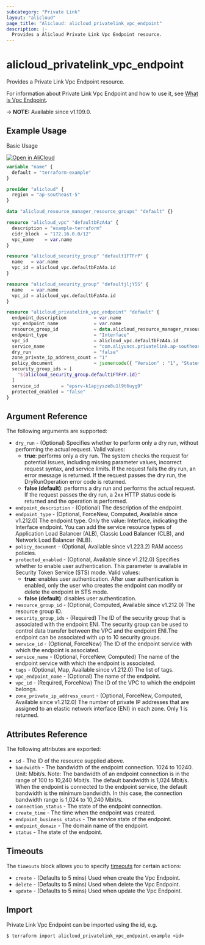 ```yaml
---
subcategory: "Private Link"
layout: "alicloud"
page_title: "Alicloud: alicloud_privatelink_vpc_endpoint"
description: |-
  Provides a Alicloud Private Link Vpc Endpoint resource.
---
```


# alicloud_privatelink_vpc_endpoint

Provides a Private Link Vpc Endpoint resource. 

For information about Private Link Vpc Endpoint and how to use it, see [What is Vpc Endpoint](https://www.alibabacloud.com/help/en/privatelink/latest/api-privatelink-2020-04-15-createvpcendpoint).

-> **NOTE:** Available since v1.109.0.

## Example Usage

Basic Usage

<div style="display: block;margin-bottom: 40px;"><div class="oics-button" style="float: right;position: absolute;margin-bottom: 10px;">
  <a href="https://api.aliyun.com/terraform?resource=alicloud_privatelink_vpc_endpoint&exampleId=5272b15f-709e-789e-0a7b-61727e7a83a1e65c68d6&activeTab=example&spm=docs.r.privatelink_vpc_endpoint.0.5272b15f70&intl_lang=EN_US" target="_blank">
    <img alt="Open in AliCloud" src="https://img.alicdn.com/imgextra/i1/O1CN01hjjqXv1uYUlY56FyX_!!6000000006049-55-tps-254-36.svg" style="max-height: 44px; max-width: 100%;">
  </a>
</div></div>

```terraform
variable "name" {
  default = "terraform-example"
}

provider "alicloud" {
  region = "ap-southeast-5"
}

data "alicloud_resource_manager_resource_groups" "default" {}

resource "alicloud_vpc" "defaultbFzA4a" {
  description = "example-terraform"
  cidr_block  = "172.16.0.0/12"
  vpc_name    = var.name
}

resource "alicloud_security_group" "default1FTFrP" {
  name   = var.name
  vpc_id = alicloud_vpc.defaultbFzA4a.id
}

resource "alicloud_security_group" "defaultjljY5S" {
  name   = var.name
  vpc_id = alicloud_vpc.defaultbFzA4a.id
}

resource "alicloud_privatelink_vpc_endpoint" "default" {
  endpoint_description          = var.name
  vpc_endpoint_name             = var.name
  resource_group_id             = data.alicloud_resource_manager_resource_groups.default.ids.0
  endpoint_type                 = "Interface"
  vpc_id                        = alicloud_vpc.defaultbFzA4a.id
  service_name                  = "com.aliyuncs.privatelink.ap-southeast-5.oss"
  dry_run                       = "false"
  zone_private_ip_address_count = "1"
  policy_document               = jsonencode({ "Version" : "1", "Statement" : [{ "Effect" : "Allow", "Action" : ["*"], "Resource" : ["*"], "Principal" : "*" }] })
  security_group_ids = [
    "${alicloud_security_group.default1FTFrP.id}"
  ]
  service_id        = "epsrv-k1apjysze8u1l9t6uyg9"
  protected_enabled = "false"
}
```

## Argument Reference

The following arguments are supported:
* `dry_run` - (Optional) Specifies whether to perform only a dry run, without performing the actual request. Valid values:
  - **true**: performs only a dry run. The system checks the request for potential issues, including missing parameter values, incorrect request syntax, and service limits. If the request fails the dry run, an error message is returned. If the request passes the dry run, the DryRunOperation error code is returned.
  - **false (default)**: performs a dry run and performs the actual request. If the request passes the dry run, a 2xx HTTP status code is returned and the operation is performed.
* `endpoint_description` - (Optional) The description of the endpoint.
* `endpoint_type` - (Optional, ForceNew, Computed, Available since v1.212.0) The endpoint type. Only the value: Interface, indicating the Interface endpoint. You can add the service resource types of Application Load Balancer (ALB), Classic Load Balancer (CLB), and Network Load Balancer (NLB).
* `policy_document` - (Optional, Available since v1.223.2) RAM access policies.
* `protected_enabled` - (Optional, Available since v1.212.0) Specifies whether to enable user authentication. This parameter is available in Security Token Service (STS) mode. Valid values:
  - **true**: enables user authentication. After user authentication is enabled, only the user who creates the endpoint can modify or delete the endpoint in STS mode.
  - **false (default)**: disables user authentication.
* `resource_group_id` - (Optional, Computed, Available since v1.212.0) The resource group ID.
* `security_group_ids` - (Required) The ID of the security group that is associated with the endpoint ENI. The security group can be used to control data transfer between the VPC and the endpoint ENI.The endpoint can be associated with up to 10 security groups.
* `service_id` - (Optional, ForceNew) The ID of the endpoint service with which the endpoint is associated.
* `service_name` - (Optional, ForceNew, Computed) The name of the endpoint service with which the endpoint is associated.
* `tags` - (Optional, Map, Available since v1.212.0) The list of tags.
* `vpc_endpoint_name` - (Optional) The name of the endpoint.
* `vpc_id` - (Required, ForceNew) The ID of the VPC to which the endpoint belongs.
* `zone_private_ip_address_count` - (Optional, ForceNew, Computed, Available since v1.212.0) The number of private IP addresses that are assigned to an elastic network interface (ENI) in each zone. Only 1 is returned.

## Attributes Reference

The following attributes are exported:
* `id` - The ID of the resource supplied above.
* `bandwidth` - The bandwidth of the endpoint connection.  1024 to 10240. Unit: Mbit/s. Note: The bandwidth of an endpoint connection is in the range of 100 to 10,240 Mbit/s. The default bandwidth is 1,024 Mbit/s. When the endpoint is connected to the endpoint service, the default bandwidth is the minimum bandwidth. In this case, the connection bandwidth range is 1,024 to 10,240 Mbit/s.
* `connection_status` - The state of the endpoint connection. 
* `create_time` - The time when the endpoint was created.
* `endpoint_business_status` - The service state of the endpoint. 
* `endpoint_domain` - The domain name of the endpoint.
* `status` - The state of the endpoint. 

## Timeouts

The `timeouts` block allows you to specify [timeouts](https://www.terraform.io/docs/configuration-0-11/resources.html#timeouts) for certain actions:
* `create` - (Defaults to 5 mins) Used when create the Vpc Endpoint.
* `delete` - (Defaults to 5 mins) Used when delete the Vpc Endpoint.
* `update` - (Defaults to 5 mins) Used when update the Vpc Endpoint.

## Import

Private Link Vpc Endpoint can be imported using the id, e.g.

```shell
$ terraform import alicloud_privatelink_vpc_endpoint.example <id>
```